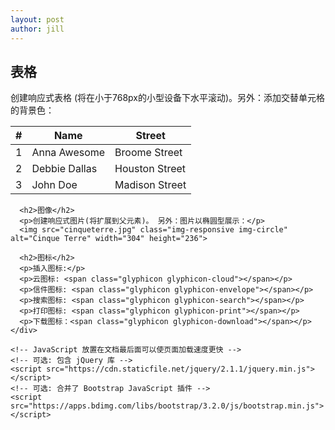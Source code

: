 ```yaml
---
layout: post
author: jill
---
```


<body>
    <div class="container">
      <h2>表格</h2>
      <p>创建响应式表格 (将在小于768px的小型设备下水平滚动)。另外：添加交替单元格的背景色：</p>      
      <div class="table-responsive">          
       <table class="table table-striped table-bordered">
         <thead>
           <tr>
             <th>#</th>
             <th>Name</th>
             <th>Street</th>
           </tr>
         </thead>
         <tbody>
           <tr>
             <td>1</td>
             <td>Anna Awesome</td>
             <td>Broome Street</td>
           </tr>
           <tr>
             <td>2</td>
             <td>Debbie Dallas</td>
             <td>Houston Street</td>
           </tr>
           <tr>
             <td>3</td>
             <td>John Doe</td>
             <td>Madison Street</td>
           </tr>
         </tbody>
       </table>
      </div>

      <h2>图像</h2>
      <p>创建响应式图片(将扩展到父元素)。 另外：图片以椭圆型展示：</p>            
      <img src="cinqueterre.jpg" class="img-responsive img-circle" alt="Cinque Terre" width="304" height="236"> 
      
      <h2>图标</h2>
      <p>插入图标:</p>      
      <p>云图标: <span class="glyphicon glyphicon-cloud"></span></p>      
      <p>信件图标: <span class="glyphicon glyphicon-envelope"></span></p>            
      <p>搜索图标: <span class="glyphicon glyphicon-search"></span></p>
      <p>打印图标: <span class="glyphicon glyphicon-print"></span></p>      
      <p>下载图标：<span class="glyphicon glyphicon-download"></span></p>      
    </div>

    <!-- JavaScript 放置在文档最后面可以使页面加载速度更快 -->
    <!-- 可选: 包含 jQuery 库 -->
    <script src="https://cdn.staticfile.net/jquery/2.1.1/jquery.min.js"></script>
    <!-- 可选: 合并了 Bootstrap JavaScript 插件 -->
    <script src="https://apps.bdimg.com/libs/bootstrap/3.2.0/js/bootstrap.min.js"></script>
  </body>